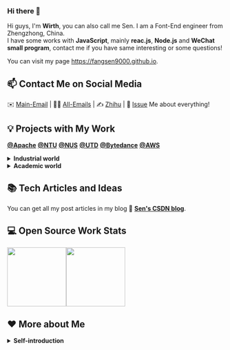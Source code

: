 ### Hi there 👋

<!--
**FangSen9000/FangSen9000** is a ✨ _special_ ✨ repository because its `README.md` (this file) appears on your GitHub profile.

Here are some ideas to get you started:

- 🔭 I’m currently working on ...
- 🌱 I’m currently learning ...
- 👯 I’m looking to collaborate on ...
- 🤔 I’m looking for help with ...
- 💬 Ask me about ...
- 📫 How to reach me: ...
- 😄 Pronouns: ...
- ⚡ Fun fact: ...
-->



Hi guys, I'm **Wirth**, you can also call me Sen. I am a Font-End engineer from Zhengzhong, China.   
I have some works with **JavaScript**, mainly **reac.js**, **Node.js** and **WeChat small program**, contact me if you have same interesting or some questions!

You can visit my page https://fangsen9000.github.io.

## 📫 Contact Me on Social Media

 ✉️ [Main-Email](mailto:wirth.fang@foxmail.com) | 👨‍🎓 [All-Emails](https://github.com/FangSen9000/FangSen9000/issues/1) | ✍️ [Zhihu][0] | 💬 [Issue](https://github.com/FangSen9000/FangSen9000/issues) Me about everything!

## 💡 Projects with My Work
[**@Apache**](https://github.com/apache)  [**@NTU**](https://www.ntu.edu.sg/)  [**@NUS**](https://www.nus.edu.sg/)  [**@UTD**](https://www.utdallas.edu/)  [**@Bytedance**](https://www.bytedance.com/en/)  [**@AWS**](https://aws.amazon.com/)

<details>
<summary><b>Industrial world</b></summary>

- [**Apache APISIX** *(11k+ Stars!)*](https://github.com/apache/apisix): Apache Top-Level-Project, a cloud native API gateway.
- [**Apache APISIX Dashboard**](https://github.com/apache/apisix-dashboard): Visual control dashboard of APISIX.
- [**火山引擎后台管理系统**](https://github.com/FangSen9000/team1730): A backend management system that mimics bytedance volcano Engine cloud service.
- [**Php服务端+客户端系统**](https://github.com/FangSen9000/Php-system): An XAMPP-based front and back end systems using PHP and NetBeans.
- [**河南大学校友会**](https://github.com/FangSen9000/Reunion-henu): A program created by students of Henan University alumni Association.
- [**Assembly-lab**](https://github.com/FangSen9000/Assembly): Assembly language and technology course experiment code and report.
- [**C#-bankmanager**](https://github.com/FangSen9000/Csharp-bankmanager): A bank management system written in C # language.
- [**Server-management**](https://github.com/FangSen9000/Server-management): Windows 16 server management experiment and report.
- [**Wordpress-edu**](https://github.com/FangSen9000/Wordpress-edu): Use Wordpress to create a mysql-based educational website.
- [**Cloud-app**](https://github.com/FangSen9000/Cloud-app): Salesforce-based business cloud applications.
- [**Bootstrap-art**](https://github.com/FangSen9000/Bootstrap-art): Use Bootstrap to create a static introduction to classical art and music.
- [**校易云校园平台小程序**](https://github.com/FangSen9000/xiaoyiyun): A campus service platform：房森（Wirth） modified the release important pages.
 
</details>

<details>
<summary><b>Academic world</b></summary>

- [**CS MS/PhD Lab**](https://github.com/csmsapp): Online laboratory I initiated for scientific research communication based on CS MS application organization.
- [**signGPT**](https://github.com/signGPT/): We work on a demo site, a milestone in sign language generation work. You can visit our page https://fangsen9000.github.io/signGPT/.
- [**PaperName1**](https://github.com/FangSen9000/): Code of thesis. Anonymous period, no publicity.
- [**PaperName2**](https://github.com/FangSen9000/): Code of thesis. Anonymous period, no publicity.
- [**PaperName3**](https://github.com/FangSen9000/): Code of thesis. Anonymous period, no publicity.
- [**PaperName4**](https://github.com/FangSen9000/): Code of thesis. Prepare period, no publicity.
- [**HENU-CS**](https://github.com/HENU-CS): Organization I initiated: Survival Handbook/Study Abroad Handbook (生存/飞跃手册) of HENU.
- [**Ai-tools**](https://github.com/FangSen9000/ai-tools): Tools, Wirth wrote or collected for deep learning.

</details>

## 📚 Tech Articles and Ideas 

You can get all my post articles in my blog 📝 [**Sen's CSDN blog**](https://blog.csdn.net/m0_50854494?type=blog). 
 
## 💻 Open Source Work Stats

<img align="" height="137px" src="https://github-readme-stats-git-masterrstaa-rickstaa.vercel.app/api?username=FangSen9000&hide_title=false&hide_border=false&show_icons=true&include_all_commits=true&line_height=21&locale=en" /><img align="" height="137px" src="https://github-readme-stats-git-masterrstaa-rickstaa.vercel.app/api/top-langs/?username=FangSen9000&hide_title=false&hide_border=false&theme=graywhite&layout=compact&locale=en" />

## ❤️ More about Me

<details>
<summary><b>Self-introduction</b></summary>

Name: 				              Sen Fang (Wirth)

Main-Email: 				             wirth.fang@foxmail.com

Github: 			             github.com/FangSen9000

Time Zone: 			          UTC+08:00 (China)

Location: 			           Zhengzhou, Henan, China

Education:              Henan University, Victoria University, Australia, double major in                         
                        Computer Science and Technology.

Telephone:              +86 15836057829

CSDN blog：             [Wirth‘s blog（Chinese）][1]                 

Self-introduction

As for me, I am a pathfinder, I love open source, and really enjoy the atmosphere of Open source the community and writing code. I have rich experience in image processing under the guidance of my professor Yan in the virtual reality lab. I have participated in be akin to ACM International University Student Programming Competition and have some experience in algorithms. I have experience in bytedance youth training camp, get the teaching and guidance of systematic development engineers.

It is worth mentioning that I've been a long-term Apache APISIX （Top-Level-Project） contributor since my sophomore year, mentor is [**@杨陶(SkyeYoung)**](https://github.com/SkyeYoung). The person who took me to the field of scientific research was Professor [**@张德道(Teoh TeikToe)**](https://github.com/teohteiktoe) of Nanyang Technological University, Singapore.

</details>


[0]: https://www.zhihu.com/people/ao-gu-si-du-1-15
[1]: https://blog.csdn.net/m0_50854494?type=blog

<!--
![FangSen's Github stats](https://github-readme-stats.vercel.app/api?username=FangSen9000&show_icons=true)
-->

